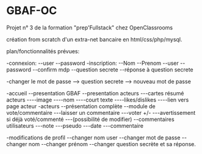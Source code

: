 # GBAF-OC
Projet n° 3 de la formation "prep'Fullstack" chez OpenClassrooms

création from scratch d'un extra-net bancaire en html/css/php/mysql.

plan/fonctionnalités prévues:

-connexion:
	--user
	--password
-inscription:
	--Nom
	--Prenom
	--user
	--password
	--confirm mdp
	--question secrete
	--réponse à question secrete
	
-changer le mot de passe --> question secrete --> nouveau mot de passe

-accueil
	--presentation GBAF
	--presentation acteurs
		---cartes résumé acteurs
			----image
			----nom
			----court texte
			----likes/dislikes
			----lien vers page acteur
-acteurs
	--présentation complète
	--module de vote/commentaire
		---laisser un commentaire
		---voter +/-
		---avertissement si déjà voté/commenté
		---(possibilité de modifier)
	--commentaires utilisateurs
		---note
		---pseudo
		---date
		---commentaire

-modifications de profil
	--changer nom user
	--changer mot de passe
	--changer nom
	--changer prénom
	--changer question secrète et sa réponse.

